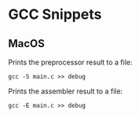 # GCC Snippets

## MacOS

Prints the preprocessor result to a file:
```
gcc -S main.c >> debug
```

Prints the assembler result to a file:
```
gcc -E main.c >> debug
```

